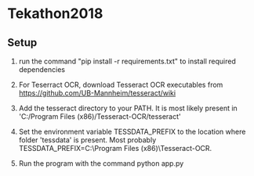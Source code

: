 # Tekathon2018

## Setup

1. run the command "pip install -r requirements.txt" to install required dependencies

2. For Teserract OCR, download Tesseract OCR executables from https://github.com/UB-Mannheim/tesseract/wiki

3. Add the tesseract directory to your PATH. It is most likely present in 'C:/Program Files (x86)/Tesseract-OCR/tesseract'

4. Set the environment variable TESSDATA_PREFIX to the location where folder 'tessdata' is present. Most probably TESSDATA_PREFIX=C:\Program Files (x86)\Tesseract-OCR.

5. Run the program with the command python app.py


